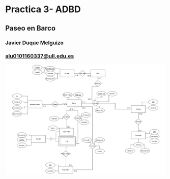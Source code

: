 
# Practica 3- ADBD
## Paseo en Barco
### Javier Duque Melguizo
### alu0101160337@ull.edu.es

![Modelo E/R](modelo.png)
